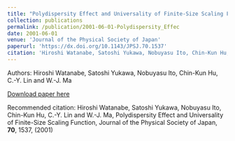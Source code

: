 ```yaml
---
title: "Polydispersity Effect and Universality of Finite-Size Scaling Function"
collection: publications
permalink: /publication/2001-06-01-Polydispersity_Effec
date: 2001-06-01
venue: 'Journal of the Physical Society of Japan'
paperurl: 'https://dx.doi.org/10.1143/JPSJ.70.1537'
citation: 'Hiroshi Watanabe, Satoshi Yukawa, Nobuyasu Ito, Chin-Kun Hu, C.-Y. Lin and W.-J. Ma, Polydispersity Effect and Universality of Finite-Size Scaling Function, Journal of the Physical Society of Japan, <b>70</b>, 1537, (2001)'
---
```


Authors: Hiroshi Watanabe, Satoshi Yukawa, Nobuyasu Ito, Chin-Kun Hu, C.-Y. Lin and W.-J. Ma


<a href='https://dx.doi.org/10.1143/JPSJ.70.1537'>Download paper here</a>

Recommended citation: Hiroshi Watanabe, Satoshi Yukawa, Nobuyasu Ito, Chin-Kun Hu, C.-Y. Lin and W.-J. Ma, Polydispersity Effect and Universality of Finite-Size Scaling Function, Journal of the Physical Society of Japan, <b>70</b>, 1537, (2001)